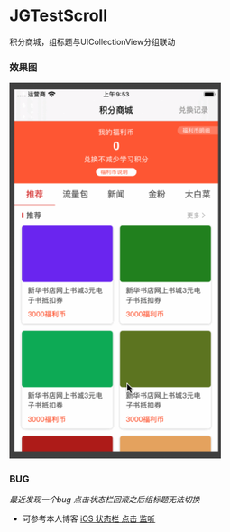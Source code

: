 # JGTestScroll
积分商城，组标题与UICollectionView分组联动



### 效果图

<img src="./Images/Scroll.gif" width="375">




###  BUG
*最近发现一个bug  点击状态栏回滚之后组标题无法切换*

- 可参考本人博客 <a href="https://group.cnblogs.com/topic/101654.html" target="_blank">iOS 状态栏 点击 监听</a>